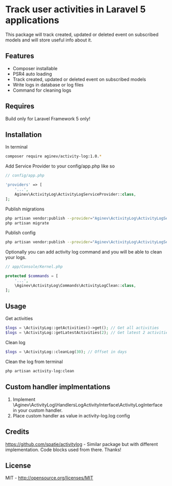 # Track user activities in Laravel 5 applications
This package will track created, updated or deleted event on subscribed models and will store useful info about it.

## Features
- Composer installable
- PSR4 auto loading
- Track created, updated or deleted event on subscribed models
- Write logs in database or log files
- Command for cleaning logs

## Requires
Build only for Laravel Framework 5 only!

## Installation
In terminal
```sh
composer require aginev/activity-log:1.0.*
```

Add Service Provider to your config/app.php like so
```php
// config/app.php

'providers' => [
    '...',
    Aginev\ActivityLog\ActivityLogServiceProvider::class,
];
```

Publish migrations
```sh
php artisan vendor:publish --provider="Aginev\ActivityLog\ActivityLogServiceProvider" --tag="migrations"
php artisan migrate
```

Publish config
```sh
php artisan vendor:publish --provider="Aginev\ActivityLog\ActivityLogServiceProvider" --tag="config"
```

Optionally you can add activity log command and you will be able to clean your logs.
```php
// app/Console/Kernel.php

protected $commands = [
    '...',
    \Aginev\ActivityLog\Commands\ActivityLogClean::class,
];
```

## Usage

Get activities
```php
$logs = \ActivityLog::getActivities()->get(); // Get all activities
$logs = \ActivityLog::getLatestActivities(2); // Get latest 2 activities
```

Clean log
```php
$logs = \ActivityLog::cleanLog(30); // Offset in days
```

Clean the log from terminal
```sh
php artisan activity-log:clean
```

## Custom handler implmentations
1. Implement \Aginev\ActivityLog\HandlersLogActivityInterface\ActivityLogInterface in your custom handler. 
2. Place custom handler as value in activity-log.log config

## Credits
https://github.com/spatie/activitylog - Similar package but with different implementation. Code blocks used from there. Thanks!

## License
MIT - http://opensource.org/licenses/MIT
